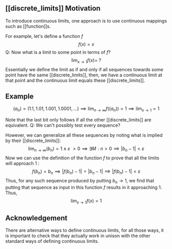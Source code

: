 ## [[discrete_limits]] Motivation
To introduce continuous limits, one approach is to use continuous mappings such as [[function]]s.

For example, let's define a function *f*
$$
f(x) = x
$$
Q: Now what is a limit to some point in terms of *f*?
$$
\lim_{ x \to 1 }f(x) =\ ?
$$
Essentially we define the limit as if and only if all sequences towards some point have the same [[discrete_limits]], then, we have a continuous limit at that point and the continuous limit equals these [[discrete_limits]].
## Example
$$
(a_{n}) = (1.1, 1.01, 1.001, 1.0001, \dots) \implies \lim_{ n \to \infty } f((a_{n})) = 1 \implies \lim_{ x \to 1 } = 1  
$$

Note that the last bit only follows if all the other [[discrete_limits]] are equivalent.
Q: We can't possibly test every sequence?

However, we can generalize all these sequences by noting what is implied by their [[discrete_limits]]:
$$
\lim_{ n \to \infty } (b_{n}) = 1 \land \varepsilon \ > 0 \implies  \exists M: n > 0 \implies | b_{n} - 1 | < \varepsilon   
$$
Now we can use the definition of the function *f* to prove that all the limits will approach 1 :
$$
f(b_{n}) = b_{n} \implies |f(b_{n}) - 1| = | b_{n} - 1 | \implies |f(b_{n}) - 1| < \varepsilon
$$
Thus, for any such sequence produced by putting $b_{n} \to 1$, we find that putting that sequence as input in this function *f* results in it approaching 1. 
Thus,
$$
\lim_{ x \to 1 } f(x) = 1
$$
## Acknowledgement
There are alternative ways to define continuous limits, for all those ways, it is important to check that they actually work in unison with the other standard ways of defining continuous limits.